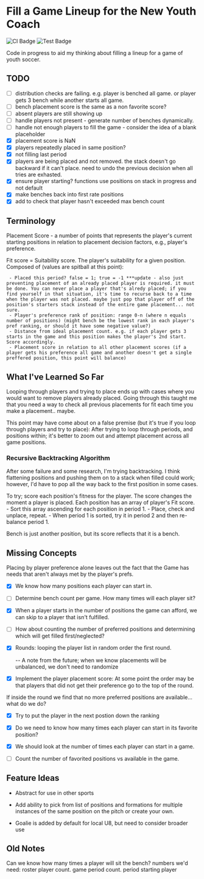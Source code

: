 # Fill a Game Lineup for the New Youth Coach

![CI Badge](https://img.shields.io/azure-devops/build/zacharyknight/ce6418bd-131f-4ad6-b014-b24d45714fde/6.svg?label=Azure%20Devops&style=flat) ![Test Badge](https://img.shields.io/azure-devops/tests/zacharyknight/Lineup.Coach/6.svg?style=flat)

Code in progress to aid my thinking about filling a lineup for a game of youth soccer.

## TODO

- [ ] distribution checks are failing. e.g. player is benched all game. or player gets 3 bench while another starts all game.
- [ ] bench placement score is the same as a non favorite score?
- [ ] absent players are still showing up
- [ ] handle players not present - generate number of benches dynamically.
- [ ] handle not enough players to fill the game - consider the idea of a blank placeholder
- [x] placement score is NaN
- [x] players repeatedly placed in same position?
- [x] not filling last period
- [x] players are being placed and not removed. the stack doesn't go backward if it can't place. need to undo the previous decision when all tries are exhasted.
- [x] ensure player starting? functions use positions on stack in progress and not default
- [x] make benches back into first rate positions
- [x] add to check that player hasn't exceeded max bench count

## Terminology

Placement Score - a number of points that represents the player's current starting positions in relation to placement decision factors, e.g., player's preference.

Fit score = Suitability score. The player's suitability for a given position. Composed of (values are spitball at this point):

     - Placed this period? false = 1; true = -1 ***update - also just preventing placement of an already placed player is required. it must be done. You can never place a player that's alredy placed; if you find yourself in that situation, it's time to recurse back to a time when the player was not placed. maybe just pop that player off of the position's starters stack instead of the entire game placement... not sure.
     - Player's preference rank of position: range 0-n (where n equals number of positions) (might bench be the lowest rank in each player's pref ranking, or should it have some negative value?)
     - Distance from ideal placement count. e.g. if each player gets 3 starts in the game and this position makes the player's 2nd start. Score accordingly.
     - Placement score in relation to all other placement scores (if a player gets his preference all game and another doesn't get a single preffered position, this point will balance)

## What I've Learned So Far

Looping through players and trying to place ends up with cases where you would want to remove players already placed. Going through this taught me that you need a way to check all previous placements for fit each time you make a placement.. maybe.

This point may have come about on a false premise (but it's true if you loop through players and try to place): After trying to loop through periods, and positions within; it's better to zoom out and attempt placement across all game positions.

### Recursive Backtracking Algorithm

After some failure and some research, I'm trying backtracking. I think flattening positions and pushing them on to a stack when filled could work; however, I'd have to pop all the way back to the first position in some cases.

To try; score each position's fitness for the player. The score changes the moment a player is placed. Each position has an array of player's Fit score.
     - Sort this array ascending for each position in period 1.
     - Place, check and unplace, repeat.
     - When period 1 is sorted, try it in period 2 and then re-balance period 1.

Bench is just another position, but its score reflects that it is a bench.

## Missing Concepts

Placing by player preference alone leaves out the fact that the Game has needs that aren't always met by the player's prefs.

- [x] We know how many positions each player can start in.

- [ ] Determine bench count per game. How many times will each player sit?

- [x] When a player starts in the number of positions the game can afford, we can skip to a player that isn't fulfilled.

- [ ] How about counting the number of preferred positions and determining which will get filled first/neglected?

- [x] Rounds: looping the player list in random order the first round.

     -- A note from the future; when we know placements will be unbalanced, we don't need to randomize

- [x] Implement the player placement score: At some point the order may be that players that did not get their preference go to the top of the round.

If inside the round we find that no more preferred positions are available... what do we do?

- [x] Try to put the player in the next postion down the ranking

- [x] Do we need to know how many times each player can start in its favorite position?

- [x] We should look at the number of times each player can start in a game.

- [ ] Count the number of favorited positions vs available in the game.

## Feature Ideas

- Abstract for use in other sports

- Add ability to pick from list of positions and formations for multiple instances of the same position on the pitch or create your own.

- Goalie is added by default for local U8, but need to consider broader use

## Old Notes

Can we know how many times a player will sit the bench? numbers we'd need: roster player count. game period count. period starting player
